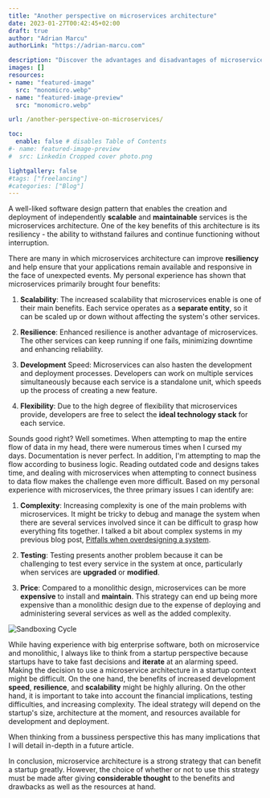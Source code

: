 ```yaml
---
title: "Another perspective on microservices architecture"
date: 2023-01-27T00:42:45+02:00
draft: true 
author: "Adrian Marcu"
authorLink: "https://adrian-marcu.com"

description: "Discover the advantages and disadvantages of microservice architecture for your startup. Learn about the impact on scalability, resilience, speed of development, and cost. Compare the benefits of microservices with those of a monolithic architecture to make an informed decision for your business. Read our comprehensive guide now." #Good for SEO stuff
images: []
resources:
- name: "featured-image"
  src: "monomicro.webp"
- name: "featured-image-preview"
  src: "monomicro.webp"

url: /another-perspective-on-microservices/

toc:
  enable: false # disables Table of Contents
#- name: featured-image-preview
#  src: Linkedin Cropped cover photo.png

lightgallery: false
#tags: ["freelancing"]
#categories: ["Blog"]
---
```


A well-liked software design pattern that enables the creation and deployment of independently **scalable** and **maintainable** services is the microservices architecture. One of the key benefits of this architecture is its resiliency - the ability to withstand failures and continue functioning without interruption.

There are many in which microservices architecture can improve **resiliency** and help ensure that your applications remain available and responsive in the face of unexpected events. My personal experience has shown that microservices primarily brought four benefits: 

1. **Scalability**: The increased scalability that microservices enable is one of their main benefits.
Each service operates as a **separate entity**, so it can be scaled up or down without affecting the system's other services.

2. **Resilience**: Enhanced resilience is another advantage of microservices.
The other services can keep running if one fails, minimizing downtime and enhancing reliability.

3. **Development** Speed: Microservices can also hasten the development and deployment processes.
Developers can work on multiple services simultaneously because each service is a standalone unit, which speeds up the process of creating a new feature.

4. **Flexibility**: Due to the high degree of flexibility that microservices provide, developers are free to select the **ideal technology stack** for each service.

Sounds good right? Well sometimes. When attempting to map the entire flow of data in my head, there were numerous times when I cursed my days.
Documentation is never perfect. In addition, I'm attempting to map the flow according to business logic.
Reading outdated code and designs takes time, and dealing with microservices when attempting to connect business to data flow makes the challenge even more difficult. 
Based on my personal experience with microservices, the three primary issues I can identify are:

1. **Complexity**: Increasing complexity is one of the main problems with microservices. 
It might be tricky to debug and manage the system when there are several services involved since it can be difficult to grasp how everything fits together. I talked a bit about complex systems in my previous blog post, [Pitfalls when overdesigning a system](https://adrian-marcu.com/system-overdesign/).

2. **Testing**: Testing presents another problem because it can be challenging to test every service in the system at once, particularly when services are **upgraded** or **modified**.

3. **Price**: Compared to a monolithic design, microservices can be more **expensive** to install and **maintain**.
This strategy can end up being more expensive than a monolithic design due to the expense of deploying and administering several services as well as the added complexity. 

![Sandboxing Cycle](/images/Another-Perspective-On-Microservices/sandboxing_cycle.webp "Sandboxing Cycle")

While having experience with big enterprise software, both on microservice and monolithic, I always like to think from a startup perspective because startups have to take fast decisions and **iterate** at an alarming speed. Making the decision to use a microservice architecture in a startup context might be difficult.
On the one hand, the benefits of increased development **speed**, **resilience**, and **scalability** might be highly alluring.
On the other hand, it is important to take into account the financial implications, testing difficulties, and increasing complexity.
The ideal strategy will depend on the startup's size, architecture at the moment, and resources available for development and deployment.

When thinking from a bussiness perspective this has many implications that I will detail in-depth in a future article.

In conclusion, microservice architecture is a strong strategy that can benefit a startup greatly.
However, the choice of whether or not to use this strategy must be made after giving **considerable thought** to the benefits and drawbacks as well as the resources at hand.

